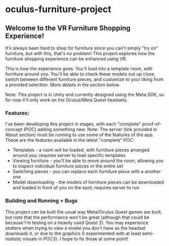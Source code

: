 # oculus-furniture-project

## Welcome to the VR Furniture Shopping Experience!
It's always been hard to shop for furniture since you can't simply "try on" furniture, but with this, that's no problem! This project explores how the furniture shopping experience can be enhanced using VR.

This is how the experience goes: You'll load into a template room, with furniture around you. You'll be able to check these models out up close, switch between different furniture pieces, and customize to your liking from a provided selection. More details in the section below.

Note: This project is in Unity and currently designed using the Meta SDK, so for now it'll only work on the Oculus/Meta Quest headsets.

### Features:
I've been developing this project in stages, with each "complete" proof-of-concept (POC) adding something new. Note: The server (link provided in About section) must be running to use some of the features of the app.
These are the features available in the latest "complete" POC:
- Templates - a room will be loaded, with furniture pieces arranged around you; requires server to load specific templates
- Viewing furniture - you'll be able to move around the room, allowing you to inspect individual furniture pieces or the entire set
- Switching pieces - you can replace each furniture piece with a another one
- Model downloading - the models of furniture pieces can be downloaded and loaded in front of you on the spot; requires server to run

### Building and Running + Bugs
This project can be built the usual way Meta/Oculus Quest games are built, but note that the performance won't be great (although that could be because I'm testing on a heavily used Quest 2). You may experience stutters when trying to view a model you don't have as the headset downloads it, or due to the graphics (I experimented with at least semi-realistic visuals in POC3). I hope to fix those at some point!
